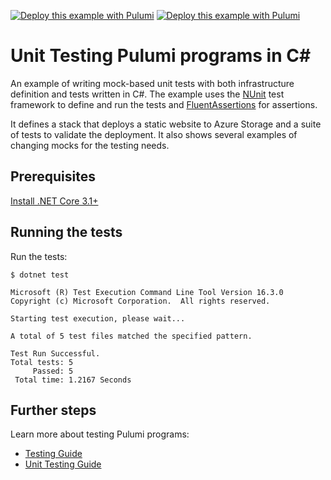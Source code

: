 [![Deploy this example with Pulumi](https://www.pulumi.com/images/deploy-with-pulumi/dark.svg)](https://app.pulumi.com/new?template=https://github.com/pulumi/examples/blob/master/testing-unit-cs-mocks/README.md#gh-light-mode-only)
[![Deploy this example with Pulumi](https://www.pulumi.com/images/deploy-with-pulumi/light.svg)](https://app.pulumi.com/new?template=https://github.com/pulumi/examples/blob/master/testing-unit-cs-mocks/README.md#gh-dark-mode-only)

# Unit Testing Pulumi programs in C#

An example of writing mock-based unit tests with both infrastructure definition and tests written in C#.
The example uses the [NUnit](https://nunit.org/) test framework to define and run the tests and [FluentAssertions](https://github.com/fluentassertions/fluentassertions) for assertions.

It defines a stack that deploys a static website to Azure Storage and a suite of tests to validate the deployment. It also shows several examples of changing mocks for the testing needs.

## Prerequisites

[Install .NET Core 3.1+](https://dotnet.microsoft.com/download)

## Running the tests

Run the tests:

```
$ dotnet test

Microsoft (R) Test Execution Command Line Tool Version 16.3.0
Copyright (c) Microsoft Corporation.  All rights reserved.

Starting test execution, please wait...

A total of 5 test files matched the specified pattern.

Test Run Successful.
Total tests: 5
     Passed: 5
 Total time: 1.2167 Seconds
```

## Further steps

Learn more about testing Pulumi programs:

- [Testing Guide](https://www.pulumi.com/docs/guides/testing/)
- [Unit Testing Guide](https://www.pulumi.com/docs/guides/testing/unit/)
